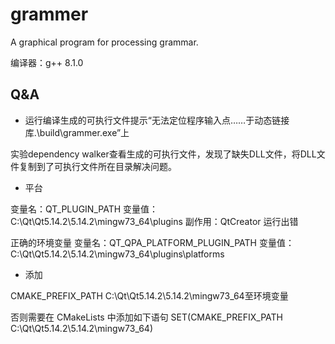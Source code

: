 # grammer

A graphical program for processing grammar.

编译器：g++ 8.1.0

## Q&A

+ 运行编译生成的可执行文件提示“无法定位程序输入点……于动态链接库.\build\grammer.exe”上

实验dependency walker查看生成的可执行文件，发现了缺失DLL文件，将DLL文件复制到了可执行文件所在目录解决问题。

+ 平台

变量名：QT_PLUGIN_PATH
变量值：C:\Qt\Qt5.14.2\5.14.2\mingw73_64\plugins
副作用：QtCreator 运行出错

正确的环境变量
变量名：QT_QPA_PLATFORM_PLUGIN_PATH
变量值：C:\Qt\Qt5.14.2\5.14.2\mingw73_64\plugins\platforms

+ 添加

CMAKE_PREFIX_PATH
C:\Qt\Qt5.14.2\5.14.2\mingw73_64至环境变量

否则需要在 CMakeLists 中添加如下语句
SET(CMAKE_PREFIX_PATH C:\Qt\Qt5.14.2\5.14.2\mingw73_64)
